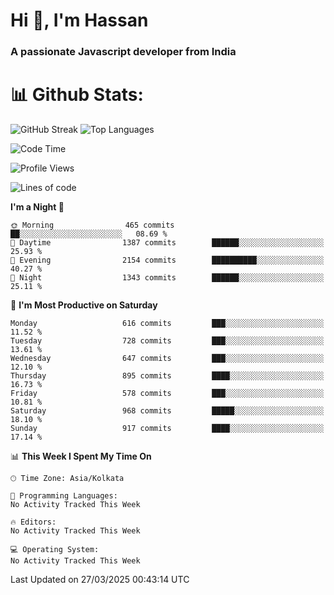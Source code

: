 # Hi 👋, I'm Hassan
### A passionate Javascript developer from India


# 📊 Github Stats:
![GitHub Streak](https://github-readme-streak-stats.herokuapp.com/?user=codeblooded47&theme=dracula&hide_border=false)
![Top Languages](https://github-readme-stats.vercel.app/api/top-langs/?username=codeblooded47&layout=compact&theme=dracula)



<!--START_SECTION:waka-->
![Code Time](http://img.shields.io/badge/Code%20Time-883%20hrs%201%20min-blue)

![Profile Views](http://img.shields.io/badge/Profile%20Views-1-blue)

![Lines of code](https://img.shields.io/badge/From%20Hello%20World%20I%27ve%20Written-24.2%20million%20lines%20of%20code-blue)

**I'm a Night 🦉** 

```text
🌞 Morning                465 commits         ██░░░░░░░░░░░░░░░░░░░░░░░   08.69 % 
🌆 Daytime                1387 commits        ██████░░░░░░░░░░░░░░░░░░░   25.93 % 
🌃 Evening                2154 commits        ██████████░░░░░░░░░░░░░░░   40.27 % 
🌙 Night                  1343 commits        ██████░░░░░░░░░░░░░░░░░░░   25.11 % 
```
📅 **I'm Most Productive on Saturday** 

```text
Monday                   616 commits         ███░░░░░░░░░░░░░░░░░░░░░░   11.52 % 
Tuesday                  728 commits         ███░░░░░░░░░░░░░░░░░░░░░░   13.61 % 
Wednesday                647 commits         ███░░░░░░░░░░░░░░░░░░░░░░   12.10 % 
Thursday                 895 commits         ████░░░░░░░░░░░░░░░░░░░░░   16.73 % 
Friday                   578 commits         ███░░░░░░░░░░░░░░░░░░░░░░   10.81 % 
Saturday                 968 commits         █████░░░░░░░░░░░░░░░░░░░░   18.10 % 
Sunday                   917 commits         ████░░░░░░░░░░░░░░░░░░░░░   17.14 % 
```


📊 **This Week I Spent My Time On** 

```text
🕑︎ Time Zone: Asia/Kolkata

💬 Programming Languages: 
No Activity Tracked This Week

🔥 Editors: 
No Activity Tracked This Week

💻 Operating System: 
No Activity Tracked This Week
```


 Last Updated on 27/03/2025 00:43:14 UTC
<!--END_SECTION:waka-->

